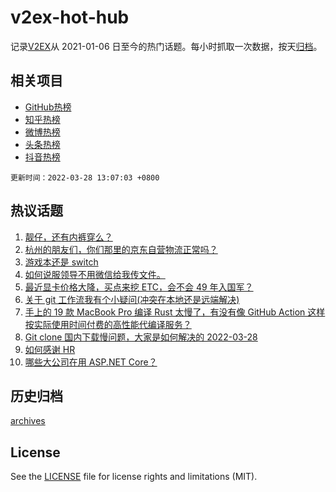 # v2ex-hot-hub

 记录[V2EX](https://www.v2ex.com/)从 2021-01-06 日至今的热门话题。每小时抓取一次数据，按天[归档](archives)。
 
 ## 相关项目

- [GitHub热榜](https://github.com/lonnyzhang423/github-hot-hub)
- [知乎热榜](https://github.com/lonnyzhang423/zhihu-hot-hub)
- [微博热榜](https://github.com/lonnyzhang423/weibo-hot-hub)
- [头条热榜](https://github.com/lonnyzhang423/toutiao-hot-hub)
- [抖音热榜](https://github.com/lonnyzhang423/douyin-hot-hub)


 `更新时间：2022-03-28 13:07:03 +0800`

## 热议话题

1. [靓仔，还有内裤穿么？](https://www.v2ex.com/t/843163)
1. [杭州的朋友们，你们那里的京东自营物流正常吗？](https://www.v2ex.com/t/843181)
1. [游戏本还是 switch](https://www.v2ex.com/t/843300)
1. [如何说服领导不用微信给我传文件。](https://www.v2ex.com/t/843189)
1. [最近显卡价格大降，买点来挖 ETC，会不会 49 年入国军？](https://www.v2ex.com/t/843248)
1. [关于 git 工作流我有个小疑问(冲突在本地还是远端解决)](https://www.v2ex.com/t/843165)
1. [手上的 19 款 MacBook Pro 编译 Rust 太慢了，有没有像 GitHub Action 这样按实际使用时间付费的高性能代编译服务？](https://www.v2ex.com/t/843214)
1. [Git clone 国内下载慢问题，大家是如何解决的 2022-03-28](https://www.v2ex.com/t/843313)
1. [如何感谢 HR](https://www.v2ex.com/t/843295)
1. [哪些大公司在用 ASP.NET Core？](https://www.v2ex.com/t/843173)

## 历史归档

[archives](archives)

## License

See the [LICENSE](LICENSE) file for license rights and limitations (MIT).
